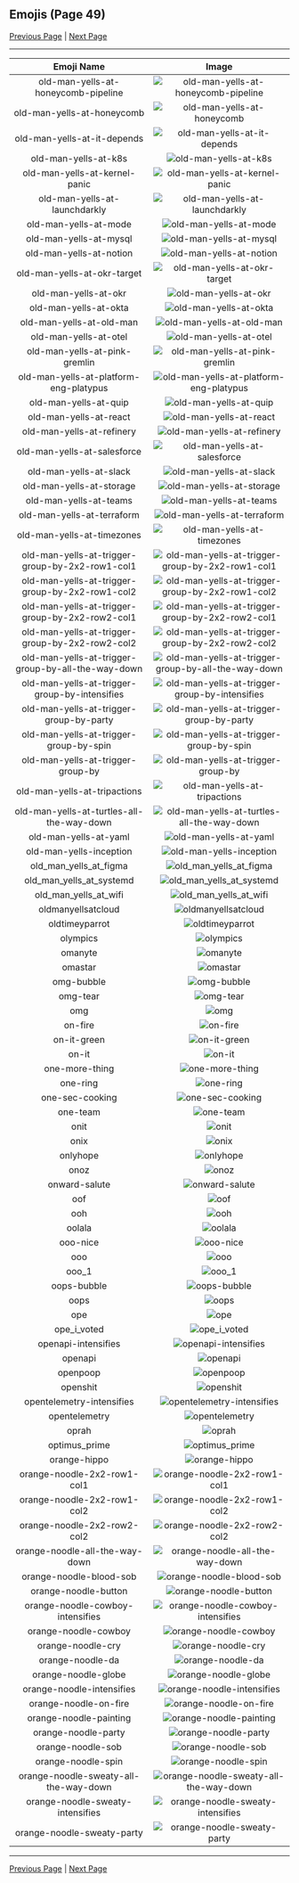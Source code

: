 
## Emojis (Page 49)

[Previous Page](/docs/hny/page-o-0048.md)
  | [Next Page](/docs/hny/page-o-0050.md)

<hr />

|Emoji Name|Image|
| :-: | :-: |
|old-man-yells-at-honeycomb-pipeline| ![old-man-yells-at-honeycomb-pipeline](/emojis/hny/old-man-yells-at-honeycomb-pipeline.png)|
|old-man-yells-at-honeycomb| ![old-man-yells-at-honeycomb](/emojis/hny/old-man-yells-at-honeycomb.png)|
|old-man-yells-at-it-depends| ![old-man-yells-at-it-depends](/emojis/hny/old-man-yells-at-it-depends.png)|
|old-man-yells-at-k8s| ![old-man-yells-at-k8s](/emojis/hny/old-man-yells-at-k8s.png)|
|old-man-yells-at-kernel-panic| ![old-man-yells-at-kernel-panic](/emojis/hny/old-man-yells-at-kernel-panic.png)|
|old-man-yells-at-launchdarkly| ![old-man-yells-at-launchdarkly](/emojis/hny/old-man-yells-at-launchdarkly.png)|
|old-man-yells-at-mode| ![old-man-yells-at-mode](/emojis/hny/old-man-yells-at-mode.png)|
|old-man-yells-at-mysql| ![old-man-yells-at-mysql](/emojis/hny/old-man-yells-at-mysql.gif)|
|old-man-yells-at-notion| ![old-man-yells-at-notion](/emojis/hny/old-man-yells-at-notion.png)|
|old-man-yells-at-okr-target| ![old-man-yells-at-okr-target](/emojis/hny/old-man-yells-at-okr-target.png)|
|old-man-yells-at-okr| ![old-man-yells-at-okr](/emojis/hny/old-man-yells-at-okr.png)|
|old-man-yells-at-okta| ![old-man-yells-at-okta](/emojis/hny/old-man-yells-at-okta.png)|
|old-man-yells-at-old-man| ![old-man-yells-at-old-man](/emojis/hny/old-man-yells-at-old-man.png)|
|old-man-yells-at-otel| ![old-man-yells-at-otel](/emojis/hny/old-man-yells-at-otel.png)|
|old-man-yells-at-pink-gremlin| ![old-man-yells-at-pink-gremlin](/emojis/hny/old-man-yells-at-pink-gremlin.png)|
|old-man-yells-at-platform-eng-platypus| ![old-man-yells-at-platform-eng-platypus](/emojis/hny/old-man-yells-at-platform-eng-platypus.png)|
|old-man-yells-at-quip| ![old-man-yells-at-quip](/emojis/hny/old-man-yells-at-quip.png)|
|old-man-yells-at-react| ![old-man-yells-at-react](/emojis/hny/old-man-yells-at-react.png)|
|old-man-yells-at-refinery| ![old-man-yells-at-refinery](/emojis/hny/old-man-yells-at-refinery.png)|
|old-man-yells-at-salesforce| ![old-man-yells-at-salesforce](/emojis/hny/old-man-yells-at-salesforce.png)|
|old-man-yells-at-slack| ![old-man-yells-at-slack](/emojis/hny/old-man-yells-at-slack.png)|
|old-man-yells-at-storage| ![old-man-yells-at-storage](/emojis/hny/old-man-yells-at-storage.png)|
|old-man-yells-at-teams| ![old-man-yells-at-teams](/emojis/hny/old-man-yells-at-teams.png)|
|old-man-yells-at-terraform| ![old-man-yells-at-terraform](/emojis/hny/old-man-yells-at-terraform.png)|
|old-man-yells-at-timezones| ![old-man-yells-at-timezones](/emojis/hny/old-man-yells-at-timezones.png)|
|old-man-yells-at-trigger-group-by-2x2-row1-col1| ![old-man-yells-at-trigger-group-by-2x2-row1-col1](/emojis/hny/old-man-yells-at-trigger-group-by-2x2-row1-col1.png)|
|old-man-yells-at-trigger-group-by-2x2-row1-col2| ![old-man-yells-at-trigger-group-by-2x2-row1-col2](/emojis/hny/old-man-yells-at-trigger-group-by-2x2-row1-col2.png)|
|old-man-yells-at-trigger-group-by-2x2-row2-col1| ![old-man-yells-at-trigger-group-by-2x2-row2-col1](/emojis/hny/old-man-yells-at-trigger-group-by-2x2-row2-col1.png)|
|old-man-yells-at-trigger-group-by-2x2-row2-col2| ![old-man-yells-at-trigger-group-by-2x2-row2-col2](/emojis/hny/old-man-yells-at-trigger-group-by-2x2-row2-col2.png)|
|old-man-yells-at-trigger-group-by-all-the-way-down| ![old-man-yells-at-trigger-group-by-all-the-way-down](/emojis/hny/old-man-yells-at-trigger-group-by-all-the-way-down.gif)|
|old-man-yells-at-trigger-group-by-intensifies| ![old-man-yells-at-trigger-group-by-intensifies](/emojis/hny/old-man-yells-at-trigger-group-by-intensifies.gif)|
|old-man-yells-at-trigger-group-by-party| ![old-man-yells-at-trigger-group-by-party](/emojis/hny/old-man-yells-at-trigger-group-by-party.gif)|
|old-man-yells-at-trigger-group-by-spin| ![old-man-yells-at-trigger-group-by-spin](/emojis/hny/old-man-yells-at-trigger-group-by-spin.gif)|
|old-man-yells-at-trigger-group-by| ![old-man-yells-at-trigger-group-by](/emojis/hny/old-man-yells-at-trigger-group-by.png)|
|old-man-yells-at-tripactions| ![old-man-yells-at-tripactions](/emojis/hny/old-man-yells-at-tripactions.png)|
|old-man-yells-at-turtles-all-the-way-down| ![old-man-yells-at-turtles-all-the-way-down](/emojis/hny/old-man-yells-at-turtles-all-the-way-down.gif)|
|old-man-yells-at-yaml| ![old-man-yells-at-yaml](/emojis/hny/old-man-yells-at-yaml.png)|
|old-man-yells-inception| ![old-man-yells-inception](/emojis/hny/old-man-yells-inception.png)|
|old_man_yells_at_figma| ![old_man_yells_at_figma](/emojis/hny/old_man_yells_at_figma.png)|
|old_man_yells_at_systemd| ![old_man_yells_at_systemd](/emojis/hny/old_man_yells_at_systemd.png)|
|old_man_yells_at_wifi| ![old_man_yells_at_wifi](/emojis/hny/old_man_yells_at_wifi.gif)|
|oldmanyellsatcloud| ![oldmanyellsatcloud](/emojis/hny/oldmanyellsatcloud.png)|
|oldtimeyparrot| ![oldtimeyparrot](/emojis/hny/oldtimeyparrot.gif)|
|olympics| ![olympics](/emojis/hny/olympics.png)|
|omanyte| ![omanyte](/emojis/hny/omanyte.png)|
|omastar| ![omastar](/emojis/hny/omastar.png)|
|omg-bubble| ![omg-bubble](/emojis/hny/omg-bubble.gif)|
|omg-tear| ![omg-tear](/emojis/hny/omg-tear.png)|
|omg| ![omg](/emojis/hny/omg.png)|
|on-fire| ![on-fire](/emojis/hny/on-fire.gif)|
|on-it-green| ![on-it-green](/emojis/hny/on-it-green.png)|
|on-it| ![on-it](/emojis/hny/on-it.png)|
|one-more-thing| ![one-more-thing](/emojis/hny/one-more-thing.png)|
|one-ring| ![one-ring](/emojis/hny/one-ring.png)|
|one-sec-cooking| ![one-sec-cooking](/emojis/hny/one-sec-cooking.png)|
|one-team| ![one-team](/emojis/hny/one-team.png)|
|onit| ![onit](/emojis/hny/onit.gif)|
|onix| ![onix](/emojis/hny/onix.png)|
|onlyhope| ![onlyhope](/emojis/hny/onlyhope.png)|
|onoz| ![onoz](/emojis/hny/onoz.gif)|
|onward-salute| ![onward-salute](/emojis/hny/onward-salute.gif)|
|oof| ![oof](/emojis/hny/oof.png)|
|ooh| ![ooh](/emojis/hny/ooh.gif)|
|oolala| ![oolala](/emojis/hny/oolala.gif)|
|ooo-nice| ![ooo-nice](/emojis/hny/ooo-nice.gif)|
|ooo| ![ooo](/emojis/hny/ooo.png)|
|ooo_1| ![ooo_1](/emojis/hny/ooo_1.png)|
|oops-bubble| ![oops-bubble](/emojis/hny/oops-bubble.gif)|
|oops| ![oops](/emojis/hny/oops.png)|
|ope| ![ope](/emojis/hny/ope.png)|
|ope_i_voted| ![ope_i_voted](/emojis/hny/ope_i_voted.png)|
|openapi-intensifies| ![openapi-intensifies](/emojis/hny/openapi-intensifies.gif)|
|openapi| ![openapi](/emojis/hny/openapi.png)|
|openpoop| ![openpoop](/emojis/hny/openpoop.png)|
|openshit| ![openshit](/emojis/hny/openshit.png)|
|opentelemetry-intensifies| ![opentelemetry-intensifies](/emojis/hny/opentelemetry-intensifies.gif)|
|opentelemetry| ![opentelemetry](/emojis/hny/opentelemetry.png)|
|oprah| ![oprah](/emojis/hny/oprah.gif)|
|optimus_prime| ![optimus_prime](/emojis/hny/optimus_prime.png)|
|orange-hippo| ![orange-hippo](/emojis/hny/orange-hippo.png)|
|orange-noodle-2x2-row1-col1| ![orange-noodle-2x2-row1-col1](/emojis/hny/orange-noodle-2x2-row1-col1.png)|
|orange-noodle-2x2-row1-col2| ![orange-noodle-2x2-row1-col2](/emojis/hny/orange-noodle-2x2-row1-col2.png)|
|orange-noodle-2x2-row2-col2| ![orange-noodle-2x2-row2-col2](/emojis/hny/orange-noodle-2x2-row2-col2.png)|
|orange-noodle-all-the-way-down| ![orange-noodle-all-the-way-down](/emojis/hny/orange-noodle-all-the-way-down.gif)|
|orange-noodle-blood-sob| ![orange-noodle-blood-sob](/emojis/hny/orange-noodle-blood-sob.png)|
|orange-noodle-button| ![orange-noodle-button](/emojis/hny/orange-noodle-button.png)|
|orange-noodle-cowboy-intensifies| ![orange-noodle-cowboy-intensifies](/emojis/hny/orange-noodle-cowboy-intensifies.gif)|
|orange-noodle-cowboy| ![orange-noodle-cowboy](/emojis/hny/orange-noodle-cowboy.png)|
|orange-noodle-cry| ![orange-noodle-cry](/emojis/hny/orange-noodle-cry.png)|
|orange-noodle-da| ![orange-noodle-da](/emojis/hny/orange-noodle-da.png)|
|orange-noodle-globe| ![orange-noodle-globe](/emojis/hny/orange-noodle-globe.gif)|
|orange-noodle-intensifies| ![orange-noodle-intensifies](/emojis/hny/orange-noodle-intensifies.gif)|
|orange-noodle-on-fire| ![orange-noodle-on-fire](/emojis/hny/orange-noodle-on-fire.gif)|
|orange-noodle-painting| ![orange-noodle-painting](/emojis/hny/orange-noodle-painting.png)|
|orange-noodle-party| ![orange-noodle-party](/emojis/hny/orange-noodle-party.gif)|
|orange-noodle-sob| ![orange-noodle-sob](/emojis/hny/orange-noodle-sob.png)|
|orange-noodle-spin| ![orange-noodle-spin](/emojis/hny/orange-noodle-spin.gif)|
|orange-noodle-sweaty-all-the-way-down| ![orange-noodle-sweaty-all-the-way-down](/emojis/hny/orange-noodle-sweaty-all-the-way-down.gif)|
|orange-noodle-sweaty-intensifies| ![orange-noodle-sweaty-intensifies](/emojis/hny/orange-noodle-sweaty-intensifies.gif)|
|orange-noodle-sweaty-party| ![orange-noodle-sweaty-party](/emojis/hny/orange-noodle-sweaty-party.gif)|

<hr/>

[Previous Page](/docs/hny/page-o-0048.md)
  | [Next Page](/docs/hny/page-o-0050.md)
